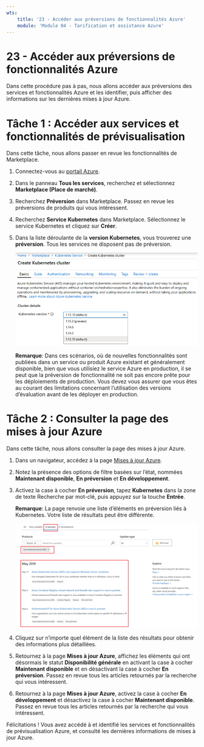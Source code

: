 ```yaml
---
wts:
    title: '23 - Accéder aux préversions de fonctionnalités Azure'
    module: 'Module 04 - Tarification et assistance Azure'
---
```


# 23 - Accéder aux préversions de fonctionnalités Azure

Dans cette procédure pas à pas, nous allons accéder aux préversions des services et fonctionnalités Azure et les identifier, puis afficher des informations sur les dernières mises à jour Azure.

# Tâche 1 : Accéder aux services et fonctionnalités de prévisualisation

Dans cette tâche, nous allons passer en revue les fonctionnalités de Marketplace. 

1. Connectez-vous au [portail Azure](https://portal.azure.com).

2. Dans le panneau **Tous les services**, recherchez et sélectionnez **Marketplace (Place de marché)**. 

3. Recherchez **Préversion** dans Marketplace. Passez en revue les préversions de produits qui vous intéressent. 

4. Recherchez **Service Kubernetes** dans Marketplace. Sélectionnez le service Kubernetes et cliquez sur **Créer**.

5. Dans la liste déroulante de la **version Kubernetes**, vous trouverez une **préversion**. Tous les services ne disposent pas de préversion. 

    ![Capture d’écran du volet Azure Kubernetes Services avec le bouton Créer un service Kubernetes activé.](../images/2301.png)

    **Remarque**: Dans ces scénarios, où de nouvelles fonctionnalités sont publiées dans un service ou produit Azure existant et généralement disponible, bien que vous utilisiez le service Azure en production, il se peut que la préversion de fonctionnalité ne soit pas encore prête pour les déploiements de production. Vous devez vous assurer que vous êtes au courant des limitations concernant l’utilisation des versions d’évaluation avant de les déployer en production.

# Tâche 2 : Consulter la page des mises à jour Azure

Dans cette tâche, nous allons consulter la page des mises à jour Azure.

1. Dans un navigateur, accédez à la page [Mises à jour Azure](https://azure.microsoft.com/fr-fr/updates/). 

2. Notez la présence des options de filtre basées sur l’état, nommées **Maintenant disponible**, **En préversion** et **En développement**.

3. Activez la case à cocher **En préversion**, tapez **Kubernetes** dans la zone de texte Recherche par mot-clé, puis appuyez sur la touche **Entrée**. 

    **Remarque**: La page renvoie une liste d’éléments en préversion liés à Kubernetes. Votre liste de résultats peut être différente. 

    ![Capture d’écran de la page des mises à jour Azure avec des détails liés à Kubernetes et aux préversions retournées.](../images/2302.png)

4. Cliquez sur n’importe quel élément de la liste des résultats pour obtenir des informations plus détaillées. 

5. Retournez à la page **Mises à jour Azure**, affichez les éléments qui ont désormais le statut **Disponibilité générale** en activant la case à cocher **Maintenant disponible** et en désactivant la case à cocher **En préversion**. Passez en revue tous les articles retournés par la recherche qui vous intéressent.

6. Retournez à la page **Mises à jour Azure**, activez la case à cocher **En développement** et désactivez la case à cocher  **Maintenant disponible**. Passez en revue tous les articles retournés par la recherche qui vous intéressent.


Félicitations ! Vous avez accédé à et identifié les services et fonctionnalités de prévisualisation Azure, et consulté les dernières informations de mises à jour Azure.

